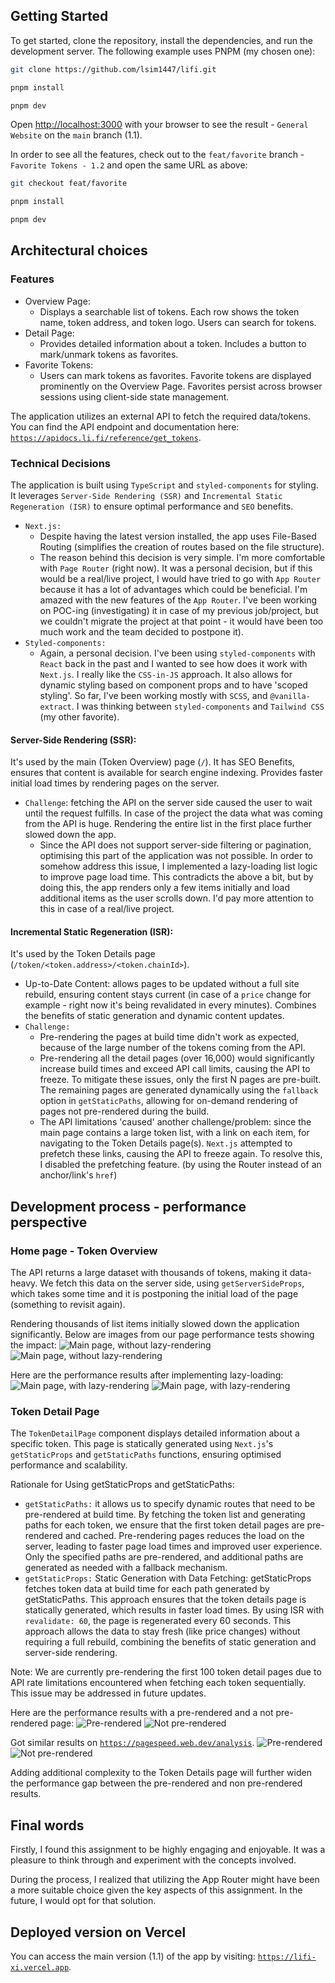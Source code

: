 ## Getting Started

To get started, clone the repository, install the dependencies, and run the development server. The following example uses PNPM (my chosen one):

```bash
git clone https://github.com/lsim1447/lifi.git

pnpm install

pnpm dev

```

Open [http://localhost:3000](http://localhost:3000) with your browser to see the result - `General Website` on the `main` branch (1.1).

In order to see all the features, check out to the `feat/favorite` branch - `Favorite Tokens - 1.2` and open the same URL as above:

```bash
git checkout feat/favorite

pnpm install

pnpm dev

```

## Architectural choices

### Features

- Overview Page:
  - Displays a searchable list of tokens. Each row shows the token name, token address, and token logo. Users can search for tokens.
- Detail Page:
  - Provides detailed information about a token. Includes a button to mark/unmark tokens as favorites.
- Favorite Tokens:
  - Users can mark tokens as favorites. Favorite tokens are displayed prominently on the Overview Page. Favorites persist across browser sessions using client-side state management.

The application utilizes an external API to fetch the required data/tokens. You can find the API endpoint and documentation here: [`https://apidocs.li.fi/reference/get_tokens`](https://apidocs.li.fi/reference/get_tokens).

### Technical Decisions

The application is built using `TypeScript` and `styled-components` for styling. It leverages `Server-Side Rendering (SSR)` and `Incremental Static Regeneration (ISR)` to ensure optimal performance and `SEO` benefits.

- `Next.js:`
  - Despite having the latest version installed, the app uses File-Based Routing (simplifies the creation of routes based on the file structure).
  - The reason behind this decision is very simple. I'm more comfortable with `Page Router` (right now). It was a personal decision, but if this would be a real/live project, I would have tried to go with `App Router` because it has a lot of advantages which could be beneficial. I'm amazed with the new features of the `App Router`. I've been working on POC-ing (investigating) it in case of my previous job/project, but we couldn't migrate the project at that point - it would have been too much work and the team decided to postpone it).
- `Styled-components:`
  - Again, a personal decision. I've been using `styled-components` with `React` back in the past and I wanted to see how does it work with `Next.js`. I really like the `CSS-in-JS` approach. It also allows for dynamic styling based on component props and to have 'scoped styling'. So far, I've been working mostly with `SCSS`, and `@vanilla-extract`. I was thinking between `styled-components` and `Tailwind CSS` (my other favorite).

#### Server-Side Rendering (SSR):

It's used by the main (Token Overview) page (`/`). It has SEO Benefits, ensures that content is available for search engine indexing. Provides faster initial load times by rendering pages on the server.

- `Challenge`: fetching the API on the server side caused the user to wait until the request fulfills. In case of the project the data what was coming from the API is huge. Rendering the entire list in the first place further slowed down the app.
  - Since the API does not support server-side filtering or pagination, optimising this part of the application was not possible. In order to somehow address this issue, I implemented a lazy-loading list logic to improve page load time. This contradicts the above a bit, but by doing this, the app renders only a few items initially and load additional items as the user scrolls down. I'd pay more attention to this in case of a real/live project.

#### Incremental Static Regeneration (ISR):

It's used by the Token Details page (`/token/<token.address>/<token.chainId>`).

- Up-to-Date Content: allows pages to be updated without a full site rebuild, ensuring content stays current (in case of a `price` change for example - right now it's being revalidated in every minutes). Combines the benefits of static generation and dynamic content updates.
- `Challenge:`
  - Pre-rendering the pages at build time didn't work as expected, because of the large number of the tokens coming from the API.
  - Pre-rendering all the detail pages (over 16,000) would significantly increase build times and exceed API call limits, causing the API to freeze. To mitigate these issues, only the first N pages are pre-built. The remaining pages are generated dynamically using the `fallback` option in `getStaticPaths`, allowing for on-demand rendering of pages not pre-rendered during the build.
  - The API limitations 'caused' another challenge/problem: since the main page contains a large token list, with a link on each item, for navigating to the Token Details page(s). `Next.js` attempted to prefetch these links, causing the API to freeze again. To resolve this, I disabled the prefetching feature. (by using the Router instead of an anchor/link's `href`)

## Development process - performance perspective

### Home page - Token Overview

The API returns a large dataset with thousands of tokens, making it data-heavy. We fetch this data on the server side, using `getServerSideProps`, which takes some time and it is postponing the initial load of the page (something to revisit again).

Rendering thousands of list items initially slowed down the application significantly. Below are images from our page performance tests showing the impact:
![Main page, without lazy-rendering](public/documentation/debug-bear-main-home-page-serverSideProps.png)
![Main page, without lazy-rendering](public/documentation/webpagetest-main-home-page-serverSideProps.png)

Here are the performance results after implementing lazy-loading:
![Main page, with lazy-rendering](public/documentation/debug-bear-lazy-loading.png)
![Main page, with lazy-rendering](public/documentation/webpagetest-lazy-loading.png)

### Token Detail Page

The `TokenDetailPage` component displays detailed information about a specific token. This page is statically generated using `Next.js`'s `getStaticProps` and `getStaticPaths` functions, ensuring optimised performance and scalability.

Rationale for Using getStaticProps and getStaticPaths:

- `getStaticPaths:` it allows us to specify dynamic routes that need to be pre-rendered at build time. By fetching the token list and generating paths for each token, we ensure that the first token detail pages are pre-rendered and cached. Pre-rendering pages reduces the load on the server, leading to faster page load times and improved user experience. Only the specified paths are pre-rendered, and additional paths are generated as needed with a fallback mechanism.
- `getStaticProps:` Static Generation with Data Fetching: getStaticProps fetches token data at build time for each path generated by getStaticPaths. This approach ensures that the token details page is statically generated, which results in faster load times. By using ISR with `revalidate: 60`, the page is regenerated every 60 seconds. This approach allows the data to stay fresh (like price changes) without requiring a full rebuild, combining the benefits of static generation and server-side rendering.

Note: We are currently pre-rendering the first 100 token detail pages due to API rate limitations encountered when fetching each token sequentially. This issue may be addressed in future updates.

Here are the performance results with a pre-rendered and a not pre-rendered page:
![Pre-rendered](public/documentation/debug-bear-main-pdp-prerendered.png)
![Not pre-rendered](public/documentation/debug-bear-main-pdp-NOT-prerendered.png)

Got similar results on [`https://pagespeed.web.dev/analysis`](https://pagespeed.web.dev/analysis).
![Pre-rendered](public/documentation/pdp-prerendered.png)
![Not pre-rendered](public/documentation/pdp-not-prerendered.png)

Adding additional complexity to the Token Details page will further widen the performance gap between the pre-rendered and non pre-rendered results.

## Final words

Firstly, I found this assignment to be highly engaging and enjoyable. It was a pleasure to think through and experiment with the concepts involved.

During the process, I realized that utilizing the App Router might have been a more suitable choice given the key aspects of this assignment. In the future, I would opt for that solution.

## Deployed version on Vercel

You can access the main version (1.1) of the app by visiting: [`https://lifi-xi.vercel.app`](https://lifi-xi.vercel.app).
